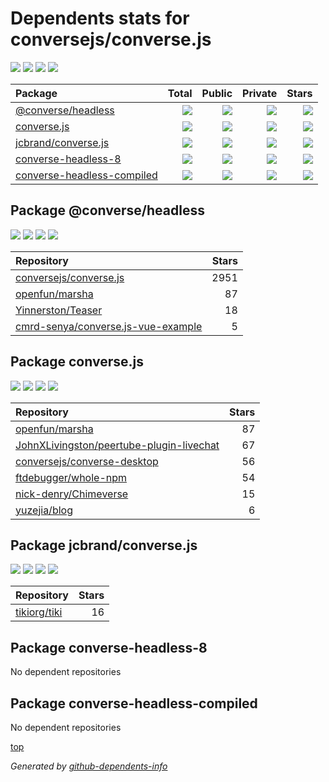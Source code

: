 # Dependents stats for conversejs/converse.js

[![](https://img.shields.io/static/v1?label=Used%20by&message=88&color=informational&logo=slickpic)](https://github.com/conversejs/converse.js/network/dependents)
[![](https://img.shields.io/static/v1?label=Used%20by%20(public)&message=11&color=informational&logo=slickpic)](https://github.com/conversejs/converse.js/network/dependents)
[![](https://img.shields.io/static/v1?label=Used%20by%20(private)&message=77&color=informational&logo=slickpic)](https://github.com/conversejs/converse.js/network/dependents)
[![](https://img.shields.io/static/v1?label=Used%20by%20(stars)&message=3257&color=informational&logo=slickpic)](https://github.com/conversejs/converse.js/network/dependents)

| Package    | Total  | Public | Private | Stars |
| :--------  | -----: | -----: | -----:  | ----: |
| [@converse/headless](#package-converseheadless)    | [![](https://img.shields.io/static/v1?label=Used%20by&message=47&color=informational&logo=slickpic)](https://github.com/conversejs/converse.js/network/dependents?package_id=UGFja2FnZS00NjY0MDU0MDU%3D)  | [![](https://img.shields.io/static/v1?label=Used%20by%20(public)&message=4&color=informational&logo=slickpic)](https://github.com/conversejs/converse.js/network/dependents?package_id=UGFja2FnZS00NjY0MDU0MDU%3D) | [![](https://img.shields.io/static/v1?label=Used%20by%20(private)&message=43&color=informational&logo=slickpic)](https://github.com/conversejs/converse.js/network/dependents?package_id=UGFja2FnZS00NjY0MDU0MDU%3D) | [![](https://img.shields.io/static/v1?label=Used%20by%20(stars)&message=2956&color=informational&logo=slickpic)](https://github.com/conversejs/converse.js/network/dependents?package_id=UGFja2FnZS00NjY0MDU0MDU%3D) |
| [converse.js](#package-converse.js)    | [![](https://img.shields.io/static/v1?label=Used%20by&message=31&color=informational&logo=slickpic)](https://github.com/conversejs/converse.js/network/dependents?package_id=UGFja2FnZS0xODQ1MTUzNg%3D%3D)  | [![](https://img.shields.io/static/v1?label=Used%20by%20(public)&message=6&color=informational&logo=slickpic)](https://github.com/conversejs/converse.js/network/dependents?package_id=UGFja2FnZS0xODQ1MTUzNg%3D%3D) | [![](https://img.shields.io/static/v1?label=Used%20by%20(private)&message=25&color=informational&logo=slickpic)](https://github.com/conversejs/converse.js/network/dependents?package_id=UGFja2FnZS0xODQ1MTUzNg%3D%3D) | [![](https://img.shields.io/static/v1?label=Used%20by%20(stars)&message=285&color=informational&logo=slickpic)](https://github.com/conversejs/converse.js/network/dependents?package_id=UGFja2FnZS0xODQ1MTUzNg%3D%3D) |
| [jcbrand/converse.js](#package-jcbrandconverse.js)    | [![](https://img.shields.io/static/v1?label=Used%20by&message=10&color=informational&logo=slickpic)](https://github.com/conversejs/converse.js/network/dependents?package_id=UGFja2FnZS01NTE5NTY0NzY%3D)  | [![](https://img.shields.io/static/v1?label=Used%20by%20(public)&message=1&color=informational&logo=slickpic)](https://github.com/conversejs/converse.js/network/dependents?package_id=UGFja2FnZS01NTE5NTY0NzY%3D) | [![](https://img.shields.io/static/v1?label=Used%20by%20(private)&message=9&color=informational&logo=slickpic)](https://github.com/conversejs/converse.js/network/dependents?package_id=UGFja2FnZS01NTE5NTY0NzY%3D) | [![](https://img.shields.io/static/v1?label=Used%20by%20(stars)&message=16&color=informational&logo=slickpic)](https://github.com/conversejs/converse.js/network/dependents?package_id=UGFja2FnZS01NTE5NTY0NzY%3D) |
| [converse-headless-8](#package-converse-headless-8)    | [![](https://img.shields.io/static/v1?label=Used%20by&message=0&color=informational&logo=slickpic)](https://github.com/conversejs/converse.js/network/dependents?package_id=UGFja2FnZS0yNTc5MTcxMTMy)  | [![](https://img.shields.io/static/v1?label=Used%20by%20(public)&message=0&color=informational&logo=slickpic)](https://github.com/conversejs/converse.js/network/dependents?package_id=UGFja2FnZS0yNTc5MTcxMTMy) | [![](https://img.shields.io/static/v1?label=Used%20by%20(private)&message=0&color=informational&logo=slickpic)](https://github.com/conversejs/converse.js/network/dependents?package_id=UGFja2FnZS0yNTc5MTcxMTMy) | [![](https://img.shields.io/static/v1?label=Used%20by%20(stars)&message=0&color=informational&logo=slickpic)](https://github.com/conversejs/converse.js/network/dependents?package_id=UGFja2FnZS0yNTc5MTcxMTMy) |
| [converse-headless-compiled](#package-converse-headless-compiled)    | [![](https://img.shields.io/static/v1?label=Used%20by&message=0&color=informational&logo=slickpic)](https://github.com/conversejs/converse.js/network/dependents?package_id=UGFja2FnZS0xNzMxODUyMzg5)  | [![](https://img.shields.io/static/v1?label=Used%20by%20(public)&message=0&color=informational&logo=slickpic)](https://github.com/conversejs/converse.js/network/dependents?package_id=UGFja2FnZS0xNzMxODUyMzg5) | [![](https://img.shields.io/static/v1?label=Used%20by%20(private)&message=0&color=informational&logo=slickpic)](https://github.com/conversejs/converse.js/network/dependents?package_id=UGFja2FnZS0xNzMxODUyMzg5) | [![](https://img.shields.io/static/v1?label=Used%20by%20(stars)&message=0&color=informational&logo=slickpic)](https://github.com/conversejs/converse.js/network/dependents?package_id=UGFja2FnZS0xNzMxODUyMzg5) |

## Package @converse/headless

[![](https://img.shields.io/static/v1?label=Used%20by&message=47&color=informational&logo=slickpic)](https://github.com/conversejs/converse.js/network/dependents?package_id=UGFja2FnZS00NjY0MDU0MDU%3D)
[![](https://img.shields.io/static/v1?label=Used%20by%20(public)&message=4&color=informational&logo=slickpic)](https://github.com/conversejs/converse.js/network/dependents?package_id=UGFja2FnZS00NjY0MDU0MDU%3D)
[![](https://img.shields.io/static/v1?label=Used%20by%20(private)&message=43&color=informational&logo=slickpic)](https://github.com/conversejs/converse.js/network/dependents?package_id=UGFja2FnZS00NjY0MDU0MDU%3D)
[![](https://img.shields.io/static/v1?label=Used%20by%20(stars)&message=2956&color=informational&logo=slickpic)](https://github.com/conversejs/converse.js/network/dependents?package_id=UGFja2FnZS00NjY0MDU0MDU%3D)

| Repository | Stars  |
| :--------  | -----: |
|[conversejs/converse.js](https://github.com/conversejs/converse.js) | 2951 |
|[openfun/marsha](https://github.com/openfun/marsha) | 87 |
|[Yinnerston/Teaser](https://github.com/Yinnerston/Teaser) | 18 |
|[cmrd-senya/converse.js-vue-example](https://github.com/cmrd-senya/converse.js-vue-example) | 5 |

## Package converse.js

[![](https://img.shields.io/static/v1?label=Used%20by&message=31&color=informational&logo=slickpic)](https://github.com/conversejs/converse.js/network/dependents?package_id=UGFja2FnZS0xODQ1MTUzNg%3D%3D)
[![](https://img.shields.io/static/v1?label=Used%20by%20(public)&message=6&color=informational&logo=slickpic)](https://github.com/conversejs/converse.js/network/dependents?package_id=UGFja2FnZS0xODQ1MTUzNg%3D%3D)
[![](https://img.shields.io/static/v1?label=Used%20by%20(private)&message=25&color=informational&logo=slickpic)](https://github.com/conversejs/converse.js/network/dependents?package_id=UGFja2FnZS0xODQ1MTUzNg%3D%3D)
[![](https://img.shields.io/static/v1?label=Used%20by%20(stars)&message=285&color=informational&logo=slickpic)](https://github.com/conversejs/converse.js/network/dependents?package_id=UGFja2FnZS0xODQ1MTUzNg%3D%3D)

| Repository | Stars  |
| :--------  | -----: |
|[openfun/marsha](https://github.com/openfun/marsha) | 87 |
|[JohnXLivingston/peertube-plugin-livechat](https://github.com/JohnXLivingston/peertube-plugin-livechat) | 67 |
|[conversejs/converse-desktop](https://github.com/conversejs/converse-desktop) | 56 |
|[ftdebugger/whole-npm](https://github.com/ftdebugger/whole-npm) | 54 |
|[nick-denry/Chimeverse](https://github.com/nick-denry/Chimeverse) | 15 |
|[yuzejia/blog](https://github.com/yuzejia/blog) | 6 |

## Package jcbrand/converse.js

[![](https://img.shields.io/static/v1?label=Used%20by&message=10&color=informational&logo=slickpic)](https://github.com/conversejs/converse.js/network/dependents?package_id=UGFja2FnZS01NTE5NTY0NzY%3D)
[![](https://img.shields.io/static/v1?label=Used%20by%20(public)&message=1&color=informational&logo=slickpic)](https://github.com/conversejs/converse.js/network/dependents?package_id=UGFja2FnZS01NTE5NTY0NzY%3D)
[![](https://img.shields.io/static/v1?label=Used%20by%20(private)&message=9&color=informational&logo=slickpic)](https://github.com/conversejs/converse.js/network/dependents?package_id=UGFja2FnZS01NTE5NTY0NzY%3D)
[![](https://img.shields.io/static/v1?label=Used%20by%20(stars)&message=16&color=informational&logo=slickpic)](https://github.com/conversejs/converse.js/network/dependents?package_id=UGFja2FnZS01NTE5NTY0NzY%3D)

| Repository | Stars  |
| :--------  | -----: |
|[tikiorg/tiki](https://github.com/tikiorg/tiki) | 16 |

## Package converse-headless-8

No dependent repositories

## Package converse-headless-compiled

No dependent repositories

[top](#main)

_Generated by [github-dependents-info](https://github.com/nvuillam/github-dependents-info)_